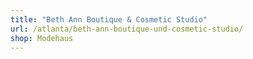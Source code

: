 ```yaml
---
title: "Beth Ann Boutique & Cosmetic Studio"
url: /atlanta/beth-ann-boutique-und-cosmetic-studio/
shop: Modehaus
---
```

